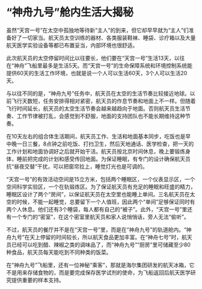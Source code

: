 # “神舟九号”舱内生活大揭秘

虽然“天宫一号”在太空中孤独地等待新“主人”的到来，但它却早早就为“主人”们准备好了一切家当。航天员太空训练的器材、各类服装鞋袜、睡袋、诊疗箱以及大量航天医学实验设备等都已布置妥当，内部环境也很舒适。

此次航天员的太空停留时间比以往要长，他们要在“天宫一号”生活13天，以往在“神舟”飞船里最多是生活5天。而“天宫一号”的生命保障系统和环境控制系统能提供60天的生活工作环境，也就是说一个人可以生活60天，3个人可以生活20天。

与以往不同的是，“神舟九号”任务中，航天员在太空的生活节奏比较接近地球。以前飞行天数短，任务安排得相对紧密，航天员的作息节奏和地面上不一样。但随着飞行时间延长，航天员的太空生活节奏会越来越趋向于地面。否则航天员生活节奏、工作节律被打乱，会感觉到不舒服，地面的支持团队也不能长期维持这种节奏。

在10天左右的组合体生活期间，航天员工作、生活和地面基本同步，吃饭也是早中晚一日三餐，8点钟之前吃饭、打扫卫生，然后天地通话、医学检查，把一天的工作计划和地面协调好之后就开始干活。航天员按北京时间休息，晚上要锻炼身体，睡前把完成的计划和感受传回地面。为保证睡眠，有专门的设计确保航天员抗“昼夜交替”干扰，可以把窗帘拉上，睡觉灯光也是可调的。

“天宫一号”的有效活动空间是15立方米，包括两个睡眠区，一个仪表显示区，一个空间科学实验区，一个在轨锻炼区。为了保证航天员有充足的睡眠和旺盛的精力，睡眠区设计了两个“房间”，以保证航天员在太空里也能睡上单间。三名航天员在太空的时候，不能一起睡觉，总要留下一个人值班，因此两个“单间”足够保证同时有两个人休息。他们还有3个睡袋，每人都有自己的“被子”。此外，“天宫一号”里还有一个专门的“密室”，在这个密室里航天员和家人说悄悄话，旁人无法“偷听”。

不过，航天员的餐厅并不是在“天宫一号”里，而是在“神舟九号”的轨道舱内。“神舟九号”在天上停留的时间较长，所以航天食品更加丰富。在“神舟七号”时，航天员已经可以吃到醋、辣椒之类的调味品了，而“神舟九号”“厨房”里可储藏至少80种食品，航天员每天能吃到不同种类的饭菜。

在“神舟九号”飞船里，还有一位神秘“乘客”，那就是海尔集团研发的航天冰箱，它不是用来存储食物的，而是要完成保存医学试剂的使命，为飞船返回后航天医学研究提供重要的样本支持。